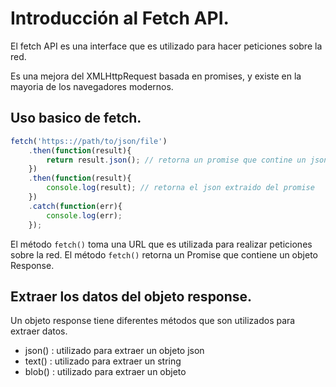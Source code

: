 # Introducción al Fetch API.

El fetch API es una interface que es utilizado para hacer peticiones sobre la red.

Es una mejora del XMLHttpRequest basada en promises, y existe en la mayoria de los navegadores modernos.

## Uso basico de fetch.

```js
fetch('https:://path/to/json/file')
    .then(function(result){
        return result.json(); // retorna un promise que contine un json extraido del objeto repsonse
    })
    .then(function(result){
        console.log(result); // retorna el json extraido del promise
    })
    .catch(function(err){
        console.log(err);
    });
```

El método `fetch()` toma una URL que es utilizada para realizar peticiones sobre la red. El método `fetch()` retorna un Promise que contiene un objeto Response.

## Extraer los datos del objeto response.

Un objeto response tiene diferentes métodos que son utilizados para extraer datos.

- json() : utilizado para extraer un objeto json
- text() : utilizado para extraer un string
- blob() : utilizado para extraer un objeto




